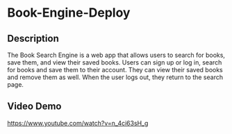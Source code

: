 # Book-Engine-Deploy

## Description

The Book Search Engine is a web app that allows users to search for books, save them, and view their saved books. Users can sign up or log in, search for books and save them to their account. They can view their saved books and remove them as well. When the user logs out, they return to the search page.

## Video Demo

https://www.youtube.com/watch?v=n_4ci63sH_g
